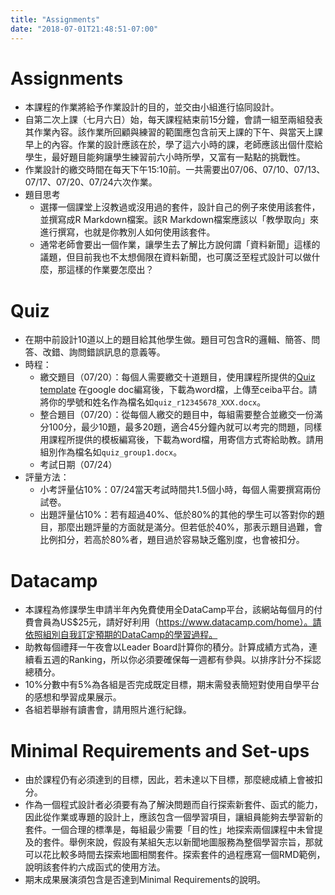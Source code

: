 ```yaml
---
title: "Assignments"
date: "2018-07-01T21:48:51-07:00"
---
```


# Assignments
* 本課程的作業將給予作業設計的目的，並交由小組進行協同設計。
* 自第二次上課（七月六日）始，每天課程結束前15分鐘，會請一組至兩組發表其作業內容。該作業所回顧與練習的範圍應包含前天上課的下午、與當天上課早上的內容。作業的設計應該在於，學了這六小時的課，老師應該出個什麼給學生，最好題目能夠讓學生練習前六小時所學，又富有一點點的挑戰性。
* 作業設計的繳交時間在每天下午15:10前。一共需要出07/06、07/10、07/13、07/17、07/20、07/24六次作業。
* 題目思考
    * 選擇一個課堂上沒教過或沒用過的套件，設計自己的例子來使用該套件，並撰寫成R Markdown檔案。該R Markdown檔案應該以「教學取向」來進行撰寫，也就是你教別人如何使用該套件。
    * 通常老師會要出一個作業，讓學生去了解比方說何謂「資料新聞」這樣的議題，但目前我也不太想侷限在資料新聞，也可廣泛至程式設計可以做什麼，那這樣的作業要怎麼出？



# Quiz

* 在期中前設計10道以上的題目給其他學生做。題目可包含R的邏輯、簡答、問答、改錯、詢問錯誤訊息的意義等。
* 時程：
    * 繳交題目（07/20）：每個人需要繳交十道題目，使用課程所提供的[Quiz template](https://docs.google.com/document/d/1S-poiuC_WDZJZKkiuU3FHB4zw0ACNVm70neDqzbVpAM/edit?usp=sharing) 在google doc編寫後，下載為word檔，上傳至ceiba平台。請將你的學號和姓名作為檔名如`quiz_r12345678_XXX.docx`。
    * 整合題目（07/20）：從每個人繳交的題目中，每組需要整合並繳交一份滿分100分，最少10題，最多20題，適合45分鐘內就可以考完的問題，同樣用課程所提供的模板編寫後，下載為word檔，用寄信方式寄給助教。請用組別作為檔名如`quiz_group1.docx`。
    * 考試日期（07/24）
* 評量方法：
    * 小考評量佔10%：07/24當天考試時間共1.5個小時，每個人需要撰寫兩份試卷。
    * 出題評量佔10%：若有超過40%、低於80%的其他的學生可以答對你的題目，那麼出題評量的方面就是滿分。但若低於40%，那表示題目過難，會比例扣分，若高於80%者，題目過於容易缺乏鑑別度，也會被扣分。



# Datacamp

* 本課程為修課學生申請半年內免費使用全DataCamp平台，該網站每個月的付費會員為US$25元，請好好利用（https://www.datacamp.com/home）。請依照組別自我訂定預期的DataCamp的學習過程。
* 助教每個禮拜一午夜會以Leader Board計算你的積分。計算成績方式為，連續看五週的Ranking，所以你必須要確保每一週都有參與。以排序計分不採認總積分。
* 10%分數中有5%為各組是否完成既定目標，期末需發表簡短對使用自學平台的感想和學習成果展示。
* 各組若舉辦有讀書會，請用照片進行紀錄。



# Minimal Requirements and Set-ups

* 由於課程仍有必須達到的目標，因此，若未達以下目標，那麼總成績上會被扣分。
* 作為一個程式設計者必須要有為了解決問題而自行探索新套件、函式的能力，因此從作業或專題的設計上，應該包含一個學習項目，讓組員能夠去學習新的套件。一個合理的標準是，每組最少需要「目的性」地探索兩個課程中未曾提及的套件。舉例來說，假設有某組矢志以新聞地圖服務為整個學習宗旨，那就可以花比較多時間去探索地圖相關套件。探索套件的過程應寫一個RMD範例，說明該套件約六成函式的使用方法。
* 期末成果展演須包含是否達到Minimal Requirements的說明。
